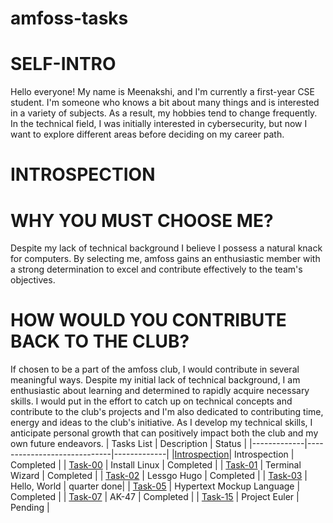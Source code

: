 # amfoss-tasks
# SELF-INTRO 
Hello everyone!
My name is Meenakshi, and I'm currently a first-year CSE student. I'm someone who knows a bit about many things and is interested in a variety of subjects. As a result, my hobbies tend to change frequently. In the technical field, I was initially interested in cybersecurity, but now I want to explore different areas before deciding on my career path.
# INTROSPECTION
# WHY YOU MUST CHOOSE ME?
Despite my lack of technical background I believe I possess a natural knack for computers. By selecting me, amfoss gains an enthusiastic member with a strong determination to excel and contribute effectively to the team's objectives.
# HOW WOULD YOU CONTRIBUTE BACK TO THE CLUB?
If chosen to be a part of the amfoss club, I would contribute in several meaningful ways. Despite my initial lack of technical background, I am enthusiastic about learning and determined to rapidly acquire necessary skills. I would put in the effort to catch up on technical concepts and contribute to the club's projects and I'm also dedicated to contributing time, energy and ideas to the club's initiative. As I develop my technical skills, I anticipate personal growth that can positively impact both the club and my own future endeavors. 
| Tasks List  |    Description              | Status      |
|-------------|-----------------------------|-------------| 
|[Introspection](https://github.com/meenusince2004/amfoss-tasks/tree/main#introspection)| Introspection               | Completed   |
| [Task-00](https://github.com/meenusince2004/amfoss-tasks/tree/main/Task-00)     | Install Linux               | Completed   |
| [Task-01](https://github.com/meenusince2004/amfoss-tasks/tree/main/Task-01)     | Terminal Wizard             | Completed   |
| [Task-02](https://github.com/meenusince2004/amfoss-tasks/tree/main/Task-02)     | Lessgo Hugo                 | Completed   |
| [Task-03](https://github.com/meenusince2004/amfoss-tasks/tree/main/Task-03)   | Hello, World                | quarter done|
| [Task-05](https://github.com/meenusince2004/amfoss-tasks/tree/main/Task-05)    | Hypertext Mockup Language   | Completed   |
| [Task-07](https://github.com/meenusince2004/amfoss-tasks/tree/main/Task-07)     | AK-47                       | Completed   |
| [Task-15](https://github.com/meenusince2004/amfoss-tasks/tree/main/Task-15)    | Project Euler               | Pending     |
